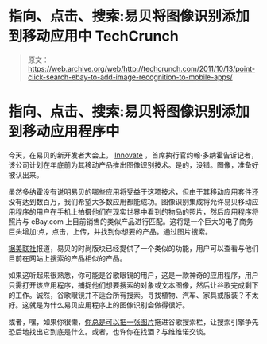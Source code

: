 # 指向、点击、搜索:易贝将图像识别添加到移动应用中 TechCrunch

> 原文：<https://web.archive.org/web/http://techcrunch.com/2011/10/13/point-click-search-ebay-to-add-image-recognition-to-mobile-apps/>

# 指向、点击、搜索:易贝将图像识别添加到移动应用程序中

今天，在易贝的新开发者大会上， [Innovate](https://web.archive.org/web/20230204233452/http://www.innovate-conference.com/) ，首席执行官约翰·多纳霍告诉记者，该公司计划在年底前为其移动产品推出图像识别技术。是的，没错。图像，准备好被认出来。

虽然多纳霍没有说明易贝的哪些应用将受益于这项技术，但由于其移动应用套件还没有达到数百万，我们希望大多数应用都能成功。图像识别集成将允许易贝移动应用程序的用户在手机上拍摄他们在现实世界中看到的物品的照片，然后应用程序将照片与 eBay.com 上目前销售的类似产品进行匹配。这将是一个巨大的电子商务巨头增加:点，点击，上传，并找到你想要的产品。通过图片搜索。

[据美联社](https://web.archive.org/web/20230204233452/http://www.google.com/hostednews/ap/article/ALeqM5jS2yil7RphW42ryBQ73xIvedUlew?docId=9be345db03744dbf8d95aac4e98de30e)报道，易贝的时尚版块已经提供了一个类似的功能，用户可以查看与他们目前在网站上搜索的产品相似的产品。

如果这听起来很熟悉，你可能是谷歌眼镜的用户，这是一款神奇的应用程序，用户只需打开该应用程序，捕捉他们想要搜索的对象或文本图像，然后让谷歌完成剩下的工作。诚然，谷歌眼镜并不适合所有搜索。寻找植物、汽车、家具或服装？不太好。这就是为什么易贝应用程序上的图像识别会做得很好。

或者，嘿，如果你很懒，[你总是可以把一张图片](https://web.archive.org/web/20230204233452/http://pmanewsline.com/2011/06/15/google-searches-via-image-recognition/)拖进谷歌搜索栏，让搜索引擎争先恐后地找出它到底是什么。或者，也许你在找酒？与维维诺交谈。